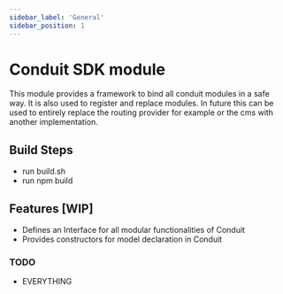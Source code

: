 ```yaml
---
sidebar_label: 'General'
sidebar_position: 1
---
```


# Conduit SDK module

This module provides a framework to bind all conduit modules in a safe way.
It is also used to register and replace modules. In future this can be used
to entirely replace the routing provider for example or the cms with another
implementation.

## Build Steps

- run build.sh
- run npm build

## Features [WIP]

- Defines an Interface for all modular functionalities of Conduit
- Provides constructors for model declaration in Conduit

### TODO

- EVERYTHING
